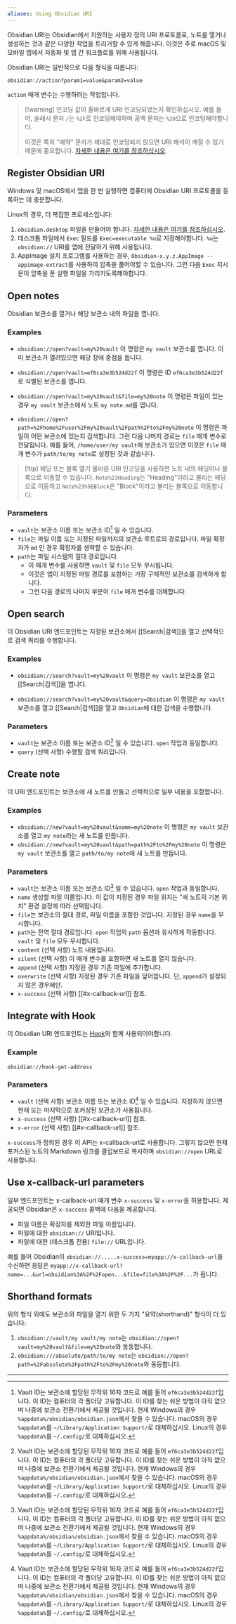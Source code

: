 ```yaml
---
aliases: Using Obsidian URI
---
```

Obsidian URI는 Obsidian에서 지원하는 사용자 정의 URI 프로토콜로, 노트를 열거나 생성하는 것과 같은 다양한 작업을 트리거할 수 있게 해줍니다. 이것은 주로 macOS 및 모바일 앱에서 자동화 및 앱 간 워크플로를 위해 사용됩니다.

Obsidian URI는 일반적으로 다음 형식을 따릅니다:

```
obsidian://action?param1=value&param2=value
```

`action` 매개 변수는 수행하려는 작업입니다.

> [!warning] 인코딩
> 값이 올바르게 URI 인코딩되었는지 확인하십시오. 예를 들어, 슬래시 문자 `/`는 `%2F`로 인코딩해야하며 공백 문자는 `%20`으로 인코딩해야합니다.
> 
> 이것은 특히 "예약" 문자가 제대로 인코딩되지 않으면 URI 해석이 깨질 수 있기 때문에 중요합니다. [자세한 내용은 여기를 참조하십시오](https://en.wikipedia.org/wiki/Percent-encoding).

## Register Obsidian URI

Windows 및 macOS에서 앱을 한 번 실행하면 컴퓨터에 Obsidian URI 프로토콜을 등록하는 데 충분합니다.

Linux의 경우, 더 복잡한 프로세스입니다:

1. `obsidian.desktop` 파일을 만들어야 합니다. [자세한 내용은 여기를 참조하십시오](https://developer.gnome.org/documentation/guidelines/maintainer/integrating.html#desktop-files).
2. 데스크톱 파일에서 `Exec` 필드를 `Exec=executable %u`로 지정해야합니다. `%u`는 `obsidian://` URI를 앱에 전달하기 위해 사용됩니다.
3. AppImage 설치 프로그램를 사용하는 경우, `Obsidian-x.y.z.AppImage --appimage-extract`를 사용하여 압축을 풀어야할 수 있습니다. 그런 다음 `Exec` 지시문이 압축을 푼 실행 파일을 가리키도록해야합니다.

## Open notes

Obsidian 보관소를 열거나 해당 보관소 내의 파일을 엽니다.

### Examples

- `obsidian://open?vault=my%20vault` 이 명령은 `my vault` 보관소를 엽니다. 이미 보관소가 열려있으면 해당 창에 중점을 둡니다.
    
- `obsidian://open?vault=ef6ca3e3b524d22f` 이 명령은 ID `ef6ca3e3b524d22f`로 식별된 보관소를 엽니다.
    
- `obsidian://open?vault=my%20vault&file=my%20note` 이 명령은 파일이 있는 경우 `my vault` 보관소에서 노트 `my note.md`를 엽니다.
    
- `obsidian://open?path=%2Fhome%2Fuser%2Fmy%20vault%2Fpath%2Fto%2Fmy%20note` 이 명령은 파일이 어떤 보관소에 있는지 검색합니다. 그런 다음 나머지 경로는 `file` 매개 변수로 전달됩니다. 예를 들어, `/home/user/my vault`에 보관소가 있으면 이것은 `file` 매개 변수가 `path/to/my note`로 설정된 것과 같습니다.


> [!tip] 헤딩 또는 블록 열기
> 올바른 URI 인코딩을 사용하면 노트 내의 헤딩이나 블록으로 이동할 수 있습니다. `Note%23Heading`는 "Heading"이라고 불리는 헤딩으로 이동하고 `Note%23%5EBlock`은 "Block"이라고 불리는 블록으로 이동합니다.

### Parameters

- `vault`는 보관소 이름 또는 보관소 ID[^1] 일 수 있습니다.
- `file`는 파일 이름 또는 지정된 파일까지의 보관소 루트로의 경로입니다. 파일 확장자가 `md` 인 경우 확장자를 생략할 수 있습니다.
- `path`는 파일 시스템의 절대 경로입니다.
    - 이 매개 변수를 사용하면 `vault` 및 `file` 모두 무시됩니다.
    - 이것은 앱이 지정된 파일 경로를 포함하는 가장 구체적인 보관소를 검색하게 합니다.
    - 그런 다음 경로의 나머지 부분이 `file` 매개 변수를 대체합니다.

## Open search

이 Obsidian URI 엔드포인트는 지정된 보관소에서 [[Search|검색]]을 열고 선택적으로 검색 쿼리를 수행합니다.

### Examples

- `obsidian://search?vault=my%20vault`
  이 명령은 `my vault` 보관소를 열고 [[Search|검색]]을 엽니다.

- `obsidian://search?vault=my%20vault&query=Obsidian`
  이 명령은 `my vault` 보관소를 열고 [[Search|검색]]을 열고 `Obsidian`에 대한 검색을 수행합니다.
  
### Parameters

- `vault`는 보관소 이름 또는 보관소 ID[^1] 일 수 있습니다. `open` 작업과 동일합니다.
- `query` (선택 사항) 수행할 검색 쿼리입니다.

## Create note

이 URI 엔드포인트는 보관소에 새 노트를 만들고 선택적으로 일부 내용을 포함합니다.

### Examples

- `obsidian://new?vault=my%20vault&name=my%20note`
  이 명령은 `my vault` 보관소를 열고 `my note`라는 새 노트를 만듭니다.
- `obsidian://new?vault=my%20vault&path=path%2Fto%2Fmy%20note`
  이 명령은 `my vault` 보관소를 열고 `path/to/my note`에 새 노트를 만듭니다.

### Parameters

- `vault`는 보관소 이름 또는 보관소 ID[^1] 일 수 있습니다. `open` 작업과 동일합니다.
- `name` 생성할 파일 이름입니다. 이 값이 지정된 경우 파일 위치는 "새 노트의 기본 위치" 환경 설정에 따라 선택됩니다.
- `file`는 보관소의 절대 경로, 파일 이름을 포함한 것입니다. 지정된 경우 `name`을 무시합니다.
- `path`는 전역 절대 경로입니다. `open` 작업의 `path` 옵션과 유사하게 작동합니다. `vault` 및 `file` 모두 무시합니다.
- `content` (선택 사항) 노트 내용입니다.
- `silent` (선택 사항) 이 매개 변수를 포함하면 새 노트를 열지 않습니다.
- `append` (선택 사항) 지정된 경우 기존 파일에 추가합니다.
- `overwrite` (선택 사항) 지정된 경우 기존 파일을 덮어씁니다. 단, `append`가 설정되지 않은 경우에만.
- `x-success` (선택 사항) [[#x-callback-url]] 참조.

## Integrate with Hook

이 Obsidian URI 엔드포인트는 [Hook](https://hookproductivity.com/)와 함께 사용되어야합니다.

### Example

`obsidian://hook-get-address`

### Parameters

- `vault` (선택 사항) 보관소 이름 또는 보관소 ID[^1] 일 수 있습니다. 지정하지 않으면 현재 또는 마지막으로 포커싱된 보관소가 사용됩니다.
- `x-success` (선택 사항) [[#x-callback-url]] 참조.
- `x-error` (선택 사항) [[#x-callback-url]] 참조.

`x-success`가 정의된 경우 이 API는 x-callback-url로 사용합니다. 그렇지 않으면 현재 포커스된 노트의 Markdown 링크를 클립보드로 복사하며 `obsidian://open` URL로 사용합니다.

## Use x-callback-url parameters

일부 엔드포인트는 x-callback-url 매개 변수 `x-success` 및 `x-error`을 허용합니다. 제공되면 Obsidian은 `x-success` 콜백에 다음을 제공합니다.

- 파일 이름은 확장자를 제외한 파일 이름입니다.
- 파일에 대한 `obsidian://` URI입니다.
- 파일에 대한 (데스크톱 전용) `file://` URL입니다.

예를 들어 Obsidian이 `obsidian://.....x-success=myapp://x-callback-url`을 수신하면 응답은 `myapp://x-callback-url?name=...&url=obsidian%3A%2F%2Fopen...&file=file%3A%2F%2F...`가 됩니다.

## Shorthand formats

위의 형식 외에도 보관소와 파일을 열기 위한 두 가지 "요약(shorthand)" 형식이 더 있습니다:

1. `obsidian://vault/my vault/my note`는 `obsidian://open?vault=my%20vault&file=my%20note`와 동등합니다.
2. `obsidian:///absolute/path/to/my note`는 `obsidian://open?path=%2Fabsolute%2Fpath%2Fto%2Fmy%20note`와 동등합니다.

---

[^1]: Vault ID는 보관소에 할당된 무작위 16자 코드로 예를 들어 `ef6ca3e3b524d22f`입니다. 이 ID는 컴퓨터의 각 폴더당 고유합니다. 이 ID를 찾는 쉬운 방법이 아직 없으며 나중에 보관소 전환기에서 제공될 것입니다. 현재 Windows의 경우 `%appdata%/obsidian/obsidian.json`에서 찾을 수 있습니다. macOS의 경우 `%appdata%`를 `~/Library/Application Support/`로 대체하십시오. Linux의 경우 `%appdata%`를 `~/.config/`로 대체하십시오.